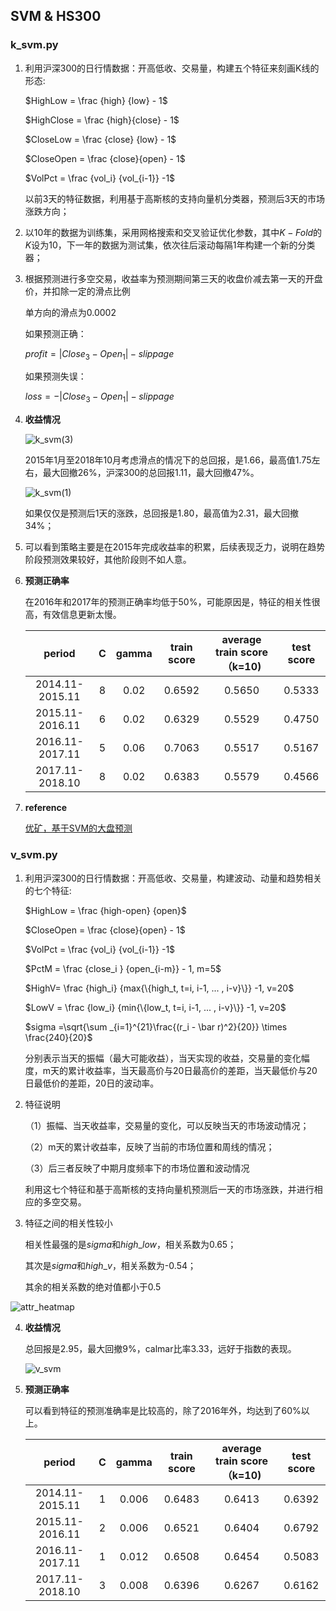 ## SVM & HS300 

### k_svm.py

1. 利用沪深300的日行情数据：开高低收、交易量，构建五个特征来刻画K线的形态:

   $HighLow = \frac {high} {low} - 1​$

   $HighClose = \frac {high}{close} - 1​$

   $CloseLow = \frac {close} {low} - 1$

   $CloseOpen = \frac {close}{open} - 1​$

   $VolPct = \frac {vol_i} {vol_{i-1}} -1​$

   以前3天的特征数据，利用基于高斯核的支持向量机分类器，预测后3天的市场涨跌方向；

2. 以10年的数据为训练集，采用网格搜索和交叉验证优化参数，其中$K-Fold$的$K$设为10，下一年的数据为测试集，依次往后滚动每隔1年构建一个新的分类器；

3. 根据预测进行多空交易，收益率为预测期间第三天的收盘价减去第一天的开盘价，并扣除一定的滑点比例

   单方向的滑点为0.0002

   如果预测正确：

   $profit = |Close_3 - Open_1|- slippage​$

   如果预测失误：

   $loss =- |Close_3 - Open_1| - slippage$

4. **收益情况**

   ![k_svm(3)](https://github.com/Jensenberg/SVM-and-HS300/blob/master/data/k_svm(3).png)

   2015年1月至2018年10月考虑滑点的情况下的总回报，是1.66，最高值1.75左右，最大回撤26%，沪深300的总回报1.11，最大回撤47%。

   ![k_svm(1)](https://github.com/Jensenberg/SVM-and-HS300/blob/master/data/k_svm(1).png)

   如果仅仅是预测后1天的涨跌，总回报是1.80，最高值为2.31，最大回撤34%；

5. 可以看到策略主要是在2015年完成收益率的积累，后续表现乏力，说明在趋势阶段预测效果较好，其他阶段则不如人意。

6. **预测正确率**

   在2016年和2017年的预测正确率均低于50%，可能原因是，特征的相关性很高，有效信息更新太慢。

   |      period      |  C   | gamma | train score | average train score（k=10) | test score |
   | :--------------: | :--: | :---: | :---------: | :------------------------: | :--------: |
   | 2014.11- 2015.11 |  8   | 0.02  |   0.6592    |           0.5650           |   0.5333   |
   | 2015.11-2016.11  |  6   | 0.02  |   0.6329    |           0.5529           |   0.4750   |
   | 2016.11-2017.11  |  5   | 0.06  |   0.7063    |           0.5517           |   0.5167   |
   | 2017.11-2018.10  |  8   | 0.02  |   0.6383    |           0.5579           |   0.4566   |

7. **reference**

   [优矿，基于SVM的大盘预测](https://uqer.io/v3/community/share/56e6629e228e5b6ef3157588)

### v_svm.py

1. 利用沪深300的日行情数据：开高低收、交易量，构建波动、动量和趋势相关的七个特征:

   $HighLow = \frac {high-open} {open} ​$

   $CloseOpen = \frac {close}{open} - 1​$

   $VolPct = \frac {vol_i} {vol_{i-1}} -1$

   $PctM = \frac {close_i } {open_{i-m}} - 1, m=5$

   $HighV= \frac {high_i} {max{\{high_t,  t=i, i-1, ... , i-v}\}} -1, v=20​$

   $LowV = \frac {low_i} {min{\{low_t,  t=i, i-1, ... , i-v}\}} -1, v=20​$

   $sigma =\sqrt{\sum _{i=1}^{21}\frac{(r_i - \bar r)^2}{20}} \times \frac{240}{20}​$

   分别表示当天的振幅（最大可能收益），当天实现的收益，交易量的变化幅度，m天的累计收益率，当天最高价与20日最高价的差距，当天最低价与20日最低价的差距，20日的波动率。

2. 特征说明

   （1）振幅、当天收益率，交易量的变化，可以反映当天的市场波动情况；

   （2）m天的累计收益率，反映了当前的市场位置和周线的情况；

   （3）后三者反映了中期月度频率下的市场位置和波动情况

   利用这七个特征和基于高斯核的支持向量机预测后一天的市场涨跌，并进行相应的多空交易。

3. 特征之间的相关性较小

   相关性最强的是$sigma$和$high\_low$，相关系数为0.65；

   其次是$sigma$和$high\_v$，相关系数为-0.54；

   其余的相关系数的绝对值都小于0.5

![attr_heatmap](https://github.com/Jensenberg/SVM-and-HS300/blob/master/data/attr_heatmap.png)

4. **收益情况**

   总回报是2.95，最大回撤9%，calmar比率3.33，远好于指数的表现。

   ![v_svm](https://github.com/Jensenberg/SVM-and-HS300/blob/master/data/v_svm.png)



5. **预测正确率**

   可以看到特征的预测准确率是比较高的，除了2016年外，均达到了60%以上。

   |period|C|gamma|train score|average train score（k=10)|test score|
   |:--------------:|:--:|:-----:|:---------:|:------------------------:|:--------:|
   | 2014.11- 2015.11 |  1   | 0.006 |   0.6483    |           0.6413           |   0.6392   |
   | 2015.11- 2016.11 |  2   | 0.006 |   0.6521    |           0.6404           |   0.6792   |
   | 2016.11- 2017.11 |  1   | 0.012 |   0.6508    |           0.6454           |   0.5083   |
   | 2017.11- 2018.10 |  3   | 0.008 |   0.6396    |           0.6267           |   0.6162   |

